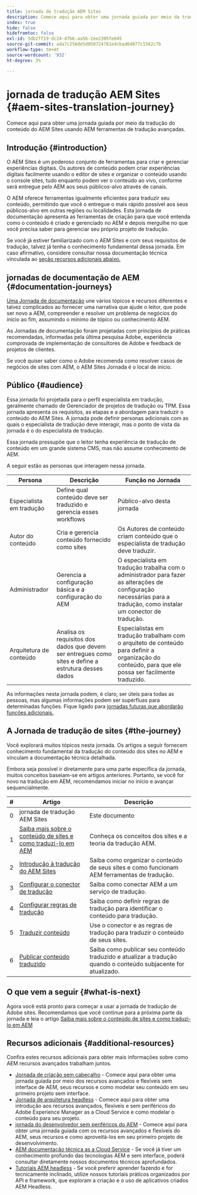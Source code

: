 ```yaml
---
title: jornada de tradução AEM Sites
description: Comece aqui para obter uma jornada guiada por meio da tradução do conteúdo do AEM Sites usando AEM ferramentas de tradução avançadas.
index: true
hide: false
hidefromtoc: false
exl-id: 3db2ff19-dc24-47b6-aa56-2ee2305fe045
source-git-commit: ada7c256de5d050724781e4cbad6d877c1562c7b
workflow-type: tm+mt
source-wordcount: '932'
ht-degree: 3%

---
```


# jornada de tradução AEM Sites {#aem-sites-translation-journey}

Comece aqui para obter uma jornada guiada por meio da tradução do conteúdo do AEM Sites usando AEM ferramentas de tradução avançadas.

## Introdução {#introduction}

O AEM Sites é um poderoso conjunto de ferramentas para criar e gerenciar experiências digitais. Os autores de conteúdo podem criar experiências digitais facilmente usando o editor de sites e organizar o conteúdo usando o console sites, tudo enquanto podem ver o conteúdo ao vivo, conforme será entregue pelo AEM aos seus públicos-alvo através de canais.

O AEM oferece ferramentas igualmente eficientes para traduzir seu conteúdo, permitindo que você o entregue o mais rápido possível aos seus públicos-alvo em outras regiões ou localidades. Esta jornada de documentação apresenta as ferramentas de criação para que você entenda como o conteúdo é criado e gerenciado no AEM e depois mergulhe no que você precisa saber para gerenciar seu próprio projeto de tradução.

Se você já estiver familiarizado com o AEM Sites e com seus requisitos de tradução, talvez já tenha o conhecimento fundamental dessa jornada. Em caso afirmativo, considere consultar nossa documentação técnica vinculada ao [seção recursos adicionais abaixo.](#additional-resources)

## jornadas de documentação de AEM {#documentation-journeys}

[Uma Jornada de documentação](/help/journey-documentation/documentation-journeys.md) une vários tópicos e recursos diferentes e talvez complicados ao fornecer uma narrativa que ajude o leitor, que pode ser novo a AEM, compreender e resolver um problema de negócios do início ao fim, assumindo o mínimo de tópico ou conhecimento AEM.

As Jornadas de documentação foram projetadas com princípios de práticas recomendadas, informadas pela última pesquisa Adobe, experiência comprovada de implementação de consultores de Adobe e feedback de projetos de clientes.

Se você quiser saber como o Adobe recomenda como resolver casos de negócios de sites com AEM, o AEM Sites Jornada é o local de início.

## Público {#audience}

Essa jornada foi projetada para o perfil especialista em tradução, geralmente chamado de Gerenciador de projetos de tradução ou TPM. Essa jornada apresenta os requisitos, as etapas e a abordagem para traduzir o conteúdo do AEM Sites. A jornada pode definir personas adicionais com as quais o especialista de tradução deve interagir, mas o ponto de vista da jornada é o do especialista de tradução.

Essa jornada pressupõe que o leitor tenha experiência de tradução de conteúdo em um grande sistema CMS, mas não assume conhecimento de AEM.

A seguir estão as personas que interagem nessa jornada.

| Persona | Descrição | Função no Jornada |
|---|---|---|
| Especialista em tradução | Define qual conteúdo deve ser traduzido e gerencia esses workflows | Público-alvo desta jornada |
| Autor do conteúdo | Cria e gerencia conteúdo fornecido como sites | Os Autores de conteúdo criam conteúdo que o especialista de tradução deve traduzir. |
| Administrador | Gerencia a configuração básica e a configuração do AEM | O especialista em tradução trabalha com o administrador para fazer as alterações de configuração necessárias para a tradução, como instalar um conector de tradução. |
| Arquitetura de conteúdo | Analisa os requisitos dos dados que devem ser entregues como sites e define a estrutura desses dados | Especialistas em tradução trabalham com o arquiteto de conteúdo para definir a organização do conteúdo, para que ele possa ser facilmente traduzido. |

As informações nesta jornada podem, é claro, ser úteis para todas as pessoas, mas algumas informações podem ser supérfluas para determinadas funções. Fique ligado para [jornadas futuras que abordarão funções adicionais.](/help/journey-documentation/documentation-journeys.md#journeys)

## A Jornada de tradução de sites {#the-journey}

Você explorará muitos tópicos nesta jornada. Os artigos a seguir fornecem conhecimento fundamental da tradução do conteúdo dos sites no AEM e vinculam a documentação técnica detalhada.

Embora seja possível ir diretamente para uma parte específica da jornada, muitos conceitos baseiam-se em artigos anteriores. Portanto, se você for novo na tradução em AEM, recomendamos iniciar no início e avançar sequencialmente.

| # | Artigo | Descrição |
|---|---|---|
| 0 | jornada de tradução AEM Sites | Este documento |
| 1 | [Saiba mais sobre o conteúdo de sites e como traduzi-lo em AEM](learn-about.md) | Conheça os conceitos dos sites e a teoria da tradução AEM. |
| 2 | [Introdução à tradução do AEM Sites](getting-started.md) | Saiba como organizar o conteúdo de seus sites e como funcionam AEM ferramentas de tradução. |
| 3 | [Configurar o conector de tradução](configure-connector.md) | Saiba como conectar AEM a um serviço de tradução. |
| 4 | [Configurar regras de tradução](translation-rules.md) | Saiba como definir regras de tradução para identificar o conteúdo para tradução. |
| 5 | [Traduzir conteúdo](translate-content.md) | Use o conector e as regras de tradução para traduzir o conteúdo de seus sites. |
| 6 | [Publicar conteúdo traduzido](publish-content.md) | Saiba como publicar seu conteúdo traduzido e atualizar a tradução quando o conteúdo subjacente for atualizado. |

## O que vem a seguir {#what-is-next}

Agora você está pronto para começar a usar a jornada de tradução de Adobe sites. Recomendamos que você continue para a próxima parte da jornada e leia o artigo [Saiba mais sobre o conteúdo de sites e como traduzi-lo em AEM](learn-about.md)

## Recursos adicionais {#additional-resources}

Confira estes recursos adicionais para obter mais informações sobre como AEM recursos avançados trabalham juntos.

* [Jornada de criação sem cabeçalho](/help/journey-headless/author/overview.md) - Comece aqui para obter uma jornada guiada por meio dos recursos avançados e flexíveis sem interface de AEM, seus recursos e como modelar seu conteúdo em seu primeiro projeto sem interface.
* [Jornada de arquitetura headless](/help/journey-headless/architect/overview.md) - Comece aqui para obter uma introdução aos recursos avançados, flexíveis e sem periféricos do Adobe Experience Manager as a Cloud Service e como modelar o conteúdo para seu projeto.
* [jornada do desenvolvedor sem periféricos do AEM](/help/journey-headless/developer/overview.md) - Comece aqui para obter uma jornada guiada com os recursos avançados e flexíveis do AEM, seus recursos e como aproveitá-los em seu primeiro projeto de desenvolvimento.
* [AEM documentação técnica as a Cloud Service](https://experienceleague.adobe.com/docs/experience-manager-cloud-service.html?lang=pt-BR) - Se você já tiver um conhecimento profundo das tecnologias AEM e sem interface, poderá consultar diretamente nossos documentos técnicos aprofundados.
* [Tutoriais AEM headless](https://experienceleague.adobe.com/docs/experience-manager-learn/getting-started-with-aem-headless/overview.html?lang=pt-BR) - Se você preferir aprender fazendo e for tecnicamente inclinado, utilize nossos tutoriais práticos organizados por API e framework, que exploram a criação e o uso de aplicativos criados AEM Headless.
